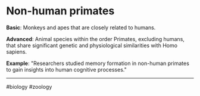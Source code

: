 # Non-human primates

**Basic**: Monkeys and apes that are closely related to humans.

**Advanced**: Animal species within the order Primates, excluding humans, that share significant genetic and physiological similarities with Homo sapiens.

**Example**: "Researchers studied memory formation in non-human primates to gain insights into human cognitive processes."

---
#biology #zoology